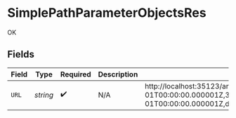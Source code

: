# SimplePathParameterObjectsRes

OK


## Fields

| Field                                                                                                                                                                                                                                                                                                                                                                                                                                                                                                                                                                                                                                                                            | Type                                                                                                                                                                                                                                                                                                                                                                                                                                                                                                                                                                                                                                                                             | Required                                                                                                                                                                                                                                                                                                                                                                                                                                                                                                                                                                                                                                                                         | Description                                                                                                                                                                                                                                                                                                                                                                                                                                                                                                                                                                                                                                                                      | Example                                                                                                                                                                                                                                                                                                                                                                                                                                                                                                                                                                                                                                                                          |
| -------------------------------------------------------------------------------------------------------------------------------------------------------------------------------------------------------------------------------------------------------------------------------------------------------------------------------------------------------------------------------------------------------------------------------------------------------------------------------------------------------------------------------------------------------------------------------------------------------------------------------------------------------------------------------- | -------------------------------------------------------------------------------------------------------------------------------------------------------------------------------------------------------------------------------------------------------------------------------------------------------------------------------------------------------------------------------------------------------------------------------------------------------------------------------------------------------------------------------------------------------------------------------------------------------------------------------------------------------------------------------- | -------------------------------------------------------------------------------------------------------------------------------------------------------------------------------------------------------------------------------------------------------------------------------------------------------------------------------------------------------------------------------------------------------------------------------------------------------------------------------------------------------------------------------------------------------------------------------------------------------------------------------------------------------------------------------- | -------------------------------------------------------------------------------------------------------------------------------------------------------------------------------------------------------------------------------------------------------------------------------------------------------------------------------------------------------------------------------------------------------------------------------------------------------------------------------------------------------------------------------------------------------------------------------------------------------------------------------------------------------------------------------- | -------------------------------------------------------------------------------------------------------------------------------------------------------------------------------------------------------------------------------------------------------------------------------------------------------------------------------------------------------------------------------------------------------------------------------------------------------------------------------------------------------------------------------------------------------------------------------------------------------------------------------------------------------------------------------- |
| `URL`                                                                                                                                                                                                                                                                                                                                                                                                                                                                                                                                                                                                                                                                            | *string*                                                                                                                                                                                                                                                                                                                                                                                                                                                                                                                                                                                                                                                                         | :heavy_check_mark:                                                                                                                                                                                                                                                                                                                                                                                                                                                                                                                                                                                                                                                               | N/A                                                                                                                                                                                                                                                                                                                                                                                                                                                                                                                                                                                                                                                                              | http://localhost:35123/anything/pathParams/obj/1,1,1.1,1.1,2,2020-01-01,2020-01-01T00:00:00.000001Z,3.141592653589793,3.14159265358979344719667586,55,8821239038968084,9223372036854775808,any,any,bigint,bigint=8821239038968084,bigintStr,bigintStr=9223372036854775808,bool,bool=true,boolOpt,boolOpt=true,date,date=2020-01-01,dateTime,dateTime=2020-01-01T00:00:00.000001Z,decimal,decimal=3.141592653589793,decimalStr,decimalStr=3.14159265358979344719667586,enum,enum=one,float32,float32=1.1,int,int=1,int32,int32=1,int32Enum,int32Enum=55,intEnum,intEnum=2,num,num=1.1,one,str,str=test,strOpt,strOpt=testOptional,test,testOptional/objExploded/any=any,true,true |